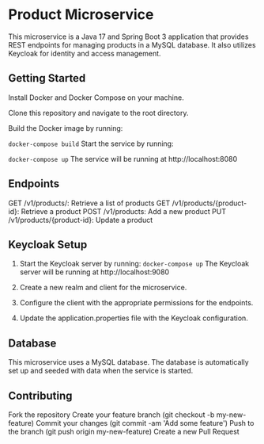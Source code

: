 # Product Microservice
This microservice is a Java 17 and Spring Boot 3 application that provides REST endpoints for managing products in a MySQL database. It also utilizes Keycloak for identity and access management.

## Getting Started
Install Docker and Docker Compose on your machine.

Clone this repository and navigate to the root directory.

Build the Docker image by running:

`docker-compose build`
Start the service by running:

`docker-compose up`
The service will be running at http://localhost:8080


## Endpoints
GET /v1/products/: Retrieve a list of products
GET /v1/products/{product-id}: Retrieve a product
POST /v1/products: Add a new product
PUT /v1/products/{product-id}: Update a product


## Keycloak Setup
1. Start the Keycloak server by running:
`docker-compose up`
The Keycloak server will be running at http://localhost:9080

2. Create a new realm and client for the microservice.

3. Configure the client with the appropriate permissions for the endpoints.

4. Update the application.properties file with the Keycloak configuration.

## Database
This microservice uses a MySQL database. The database is automatically set up and seeded with data when the service is started.

## Contributing
Fork the repository
Create your feature branch (git checkout -b my-new-feature)
Commit your changes (git commit -am 'Add some feature')
Push to the branch (git push origin my-new-feature)
Create a new Pull Request
